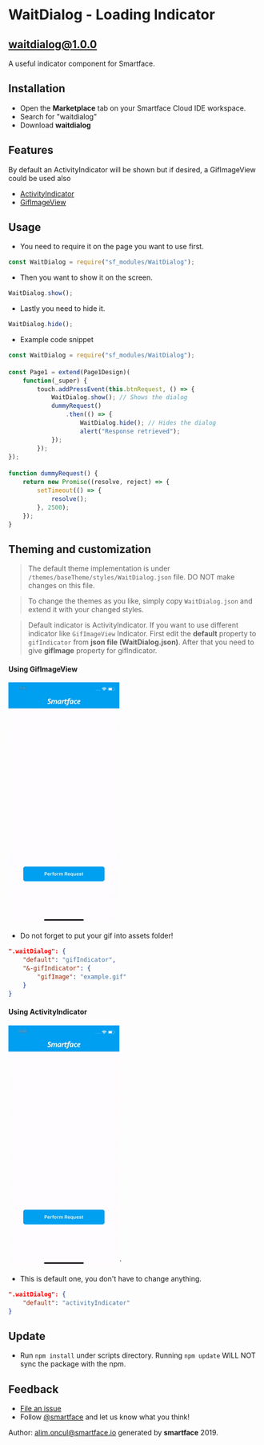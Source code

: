 
# WaitDialog - Loading Indicator
## waitdialog@1.0.0

A useful indicator component for Smartface.

## Installation
- Open the **Marketplace**  tab on your Smartface Cloud IDE workspace. 
- Search for "waitdialog"
- Download **waitdialog**

## Features
By default an ActivityIndicator will be shown but if desired, a GifImageView could be used also
- [ActivityIndicator](http://ref.smartface.io/#!/api/UI.ActivityIndicator)
- [GifImageView](http://ref.smartface.io/#!/api/UI.GifImageView)

## Usage 

- You need to require it on the page you want to use first.
```javascript
const WaitDialog = require("sf_modules/WaitDialog");
```
- Then you want to show it on the screen.
```javascript
WaitDialog.show();
```
- Lastly you need to hide it.
```javascript
WaitDialog.hide();
```
- Example code snippet
```javascript
const WaitDialog = require("sf_modules/WaitDialog");

const Page1 = extend(Page1Design)(
    function(_super) {
        touch.addPressEvent(this.btnRequest, () => {
            WaitDialog.show(); // Shows the dialog
            dummyRequest()
                .then(() => {
                    WaitDialog.hide(); // Hides the dialog
                    alert("Response retrieved");
            });
        });
});

function dummyRequest() {
    return new Promise((resolve, reject) => {
        setTimeout(() => {
            resolve();
        }, 2500);
    });
}
```
## Theming and customization

> The default theme implementation is under `/themes/baseTheme/styles/WaitDialog.json` file. DO NOT make changes on this file.

> To change the themes as you like, simply copy `WaitDialog.json` and extend it with your changed styles.

> Default indicator is ActivityIndicator. If you want to use different indicator like `GifImageView` Indicator. First edit the **default** property to `gifIndicator` from **json file (WaitDialog.json)**. After that you need to give **gifImage** property for gifIndicator.

#### Using GifImageView
![](demos/iOS-gifImageView.gif)
- Do not forget to put your gif into assets folder!
```json
".waitDialog": {
    "default": "gifIndicator",
    "&-gifIndicator": {
        "gifImage": "example.gif"
    }
}
```

#### Using ActivityIndicator
![](demos/iOS-indicator.gif)`
- This is default one, you don't have to change anything.
```json
".waitDialog": {
    "default": "activityIndicator"
}
```

## Update
- Run `npm install` under scripts directory. Running `npm update` WILL NOT sync the package with the npm.

## Feedback
* [File an issue](https://github.com/smartface/sf-component-waitdialog/issues)
* Follow [@smartface](https://twitter.com/smartface_io) and let us know what you think!

Author: alim.oncul@smartface.io generated by **smartface** 2019.
    
